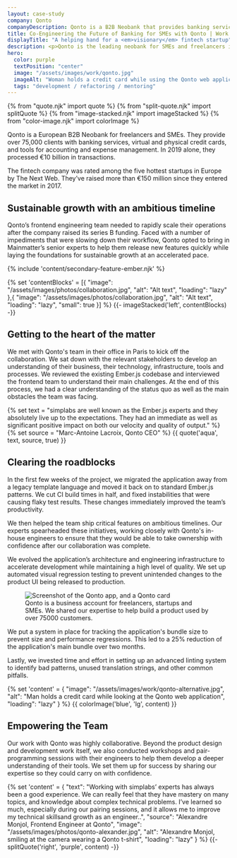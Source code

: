 ```yaml
---
layout: case-study
company: Qonto
companyDescription: Qonto is a B2B Neobank that provides banking services and credit cards to more than 75,000 freelancers and SMEs in Europe.
title: Co-Engineering the Future of Banking for SMEs with Qonto | Work
displayTitle: "A helping hand for a <em>visionary</em> fintech startup"
description: <p>Qonto is the leading neobank for SMEs and freelancers in Europe.</p><p>Mainmatter worked with their web frontend team to boost their productivity, establish Ember.js best practices, and ensure long-term success.</p>
hero:
  color: purple
  textPosition: "center"
  image: "/assets/images/work/qonto.jpg"
  imageAlt: "Woman holds a credit card while using the Qonto web application"
  tags: "development / refactoring / mentoring"
---
```


{% from "quote.njk" import quote %}
{% from "split-quote.njk" import splitQuote %}
{% from "image-stacked.njk" import imageStacked %}
{% from "color-image.njk" import colorImage %}

<div class="case-study__body">

<p class="post__tagline">
Qonto is a European B2B Neobank for freelancers and SMEs. They provide over 75,000 clients with banking services, virtual and physical credit cards, and tools for accounting and expense management. In 2019 alone, they processed €10 billion in transactions.
</p>
<p class="post__tagline">
The fintech company was rated among the five hottest startups in Europe by The Next Web. They’ve raised more than €150 million since they entered the market in 2017.
</p>

## Sustainable growth with an ambitious timeline

Qonto’s frontend engineering team needed to rapidly scale their operations after the company raised its series B funding. Faced with a number of impediments that were slowing down their workflow, Qonto opted to bring in Mainmatter’s senior experts to help them release new features quickly while laying the foundations for sustainable growth at an accelerated pace.

</div>

{% include 'content/secondary-feature-ember.njk' %}

{% set 'contentBlocks' = [{
  "image": "/assets/images/photos/collaboration.jpg",
  "alt": "Alt text",
  "loading": "lazy"
},{
  "image": "/assets/images/photos/collaboration.jpg",
  "alt": "Alt text",
  "loading": "lazy",
  "small": true
}] %}
{{- imageStacked('left', contentBlocks) -}}

<div class="case-study__body">

## Getting to the heart of the matter

We met with Qonto's team in their office in Paris to kick off the collaboration. We sat down with the relevant stakeholders to develop an understanding of their business, their technology, infrastructure, tools and processes. We reviewed the existing Ember.js codebase and interviewed the frontend team to understand their main challenges. At the end of this process, we had a clear understanding of the status quo as well as the main obstacles the team was facing.

</div>

{% set text = "simplabs are well known as the Ember.js experts and they absolutely live up to the expectations. They had an immediate as well as significant positive impact on both our velocity and quality of output." %}
{% set source = "Marc-Antoine Lacroix, Qonto CEO" %}
{{ quote('aqua', text, source, true) }}

<div class="case-study__body">

## Clearing the roadblocks

In the first few weeks of the project, we migrated the application away from a legacy template language and moved it back on to standard Ember.js patterns. We cut CI build times in half, and fixed instabilities that were causing flaky test results. These changes immediately improved the team’s productivity.

We then helped the team ship critical features on ambitious timelines. Our experts spearheaded these initiatives, working closely with Qonto's in-house engineers to ensure that they would be able to take ownership with confidence after our collaboration was complete.

We evolved the application’s architecture and engineering infrastructure to accelerate development while maintaining a high level of quality. We set up automated visual regression testing to prevent unintended changes to the product UI being released to production.

<figure>
  <img
    src="/assets/images/work/qonto-comp.jpg"
    alt="Screenshot of the Qonto app, and a Qonto card"
  />
  <figcaption>
    Qonto is a business account for freelancers, startups and SMEs. We shared our expertise to help build a product used by over 75000 customers.
  </figcaption>
</figure>

We put a system in place for tracking the application's bundle size to prevent size and performance regressions. This led to a 25% reduction of the application's main bundle over two months.

Lastly, we invested time and effort in setting up an advanced linting system to identify bad patterns, unused translation strings, and other common pitfalls.

</div>

{% set 'content' = {
  "image": "/assets/images/work/qonto-alternative.jpg",
  "alt": "Man holds a credit card while looking at the Qonto web application",
  "loading": "lazy"
} %}
{{ colorImage('blue', 'lg', content) }}

<div class="case-study__body">

## Empowering the Team

Our work with Qonto was highly collaborative. Beyond the product design and development work itself, we also conducted workshops and pair-programming sessions with their engineers to help them develop a deeper understanding of their tools. We set them up for success by sharing our expertise so they could carry on with confidence.

</div>

{% set 'content' = {
  "text": "Working with simplabs’ experts has always been a good experience. We can really feel that they have mastery on many topics, and knowledge about complex technical problems. I’ve learned so much, especially during our pairing sessions, and it allows me to improve my technical skillsand growth as an engineer..",
  "source": "Alexandre Monjol, Frontend Engineer at Qonto",
  "image": "/assets/images/photos/qonto-alexander.jpg",
  "alt": "Alexandre Monjol, smiling at the camera wearing a Qonto t-shirt",
  "loading": "lazy"
} %}
{{- splitQuote('right', 'purple', content) -}}
